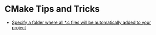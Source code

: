 # CMake Tips and Tricks

- [Specify a folder where all *.c files will be automatically added to your project](use_all_c_files_in_src_folder/README.md)
